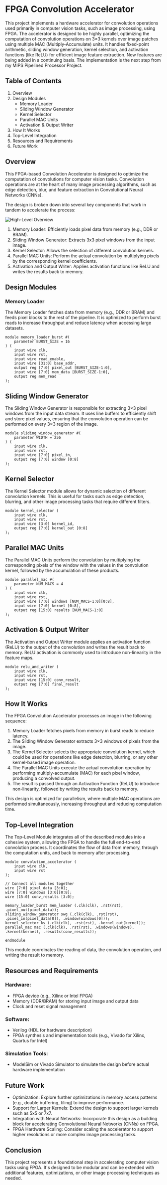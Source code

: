 # FPGA Convolution Accelerator
This project implements a hardware accelerator for convolution operations used primarily in computer vision tasks, such as image processing, using FPGA. The accelerator is designed to be highly parallel, optimizing the computation of convolution operations on 3×3 kernels over image patches using multiple MAC (Multiply-Accumulate) units. It handles fixed-point arithmetic, sliding window generation, kernel selection, and activation functions (like ReLU) for efficient image feature extraction. New features are being added in a continuing basis. The implementation is the next step from my MIPS Pipelined Processor Project.

## Table of Contents
1. Overview
2. Design Modules
    * Memory Loader
    * Sliding Window Generator
    * Kernel Selector
    * Parallel MAC Units
    * Activation & Output Writer
3. How It Works
4. Top-Level Integration
5. Resources and Requirements
6. Future Work

## Overview
This FPGA-based Convolution Accelerator is designed to optimize the computation of convolutions for computer vision tasks. Convolution operations are at the heart of many image processing algorithms, such as edge detection, blur, and feature extraction in Convolutional Neural Networks (CNNs).

The design is broken down into several key components that work in tandem to accelerate the process:

![High-Level Overview](img/high_level.png)

1. Memory Loader: Efficiently loads pixel data from memory (e.g., DDR or BRAM).
2. Sliding Window Generator: Extracts 3x3 pixel windows from the input image.
3. Kernel Selector: Allows the selection of different convolution kernels.
4. Parallel MAC Units: Perform the actual convolution by multiplying pixels by the corresponding kernel coefficients.
5. Activation and Output Writer: Applies activation functions like ReLU and writes the results back to memory.

## Design Modules
### Memory Loader
The Memory Loader fetches data from memory (e.g., DDR or BRAM) and feeds pixel blocks to the rest of the pipeline. It is optimized to perform burst reads to increase throughput and reduce latency when accessing large datasets.
```
module memory_loader_burst #(
    parameter BURST_SIZE = 16
) (
    input wire clk,
    input wire rst,
    input wire read_enable,
    input wire [31:0] base_addr,
    output reg [7:0] pixel_out [BURST_SIZE-1:0],
    input wire [7:0] mem_data [BURST_SIZE-1:0],
    output reg mem_read
);
```

## Sliding Window Generator
The Sliding Window Generator is responsible for extracting 3×3 pixel windows from the input data stream. It uses line buffers to efficiently shift and store pixel values, ensuring that the convolution operation can be performed on every 3×3 region of the image.

```
module sliding_window_generator #(
    parameter WIDTH = 256
) (
    input wire clk,
    input wire rst,
    input wire [7:0] pixel_in,
    output reg [7:0] window [0:8]
);
```

## Kernel Selector
The Kernel Selector module allows for dynamic selection of different convolution kernels. This is useful for tasks such as edge detection, blurring, and other image processing tasks that require different filters.
```
module kernel_selector (
    input wire clk,
    input wire rst,
    input wire [3:0] kernel_id,
    output reg [7:0] kernel_out [0:8]
);
```

## Parallel MAC Units
The Parallel MAC Units perform the convolution by multiplying the corresponding pixels of the window with the values in the convolution kernel, followed by the accumulation of these products.

```
module parallel_mac #(
    parameter NUM_MACS = 4
) (
    input wire clk,
    input wire rst,
    input wire [7:0] windows [NUM_MACS-1:0][0:8],
    input wire [7:0] kernel [0:8],
    output reg [15:0] results [NUM_MACS-1:0]
);
```

## Activation & Output Writer
The Activation and Output Writer module applies an activation function (ReLU) to the output of the convolution and writes the result back to memory. ReLU activation is commonly used to introduce non-linearity in the feature maps.

```
module relu_and_writer (
    input wire clk,
    input wire rst,
    input wire [15:0] conv_result,
    output reg [7:0] final_result
);
```

## How It Works
The FPGA Convolution Accelerator processes an image in the following sequence:
1. Memory Loader fetches pixels from memory in burst reads to reduce latency.
2. The Sliding Window Generator extracts 3×3 windows of pixels from the image.
3. The Kernel Selector selects the appropriate convolution kernel, which could be used for operations like edge detection, blurring, or any other kernel-based image operation.
4. The Parallel MAC Units execute the actual convolution operation by performing multiply-accumulate (MAC) for each pixel window, producing a convolved output.
5. The result is passed through an Activation Function (ReLU) to introduce non-linearity, followed by writing the results back to memory.

This design is optimized for parallelism, where multiple MAC operations are performed simultaneously, increasing throughput and reducing computation time.

## Top-Level Integration
The Top-Level Module integrates all of the described modules into a cohesive system, allowing the FPGA to handle the full end-to-end convolution process. It coordinates the flow of data from memory, through the computation units, and back to memory after processing.

```
module convolution_accelerator (
    input wire clk,
    input wire rst
);

// Connect all modules together
wire [7:0] pixel_data [3:0]; 
wire [7:0] windows [3:0][0:8]; 
wire [15:0] conv_results [3:0]; 

memory_loader_burst mem_loader (.clk(clk), .rst(rst), .pixel_out(pixel_data));
sliding_window_generator swg (.clk(clk), .rst(rst), .pixel_in(pixel_data[0]), .window(windows[0]));
kernel_selector ks (.clk(clk), .rst(rst), .kernel_out(kernel));
parallel_mac mac (.clk(clk), .rst(rst), .windows(windows), .kernel(kernel), .results(conv_results));

endmodule
```

This module coordinates the reading of data, the convolution operation, and writing the result to memory.

## Resources and Requirements
### Hardware:
* FPGA device (e.g., Xilinx or Intel FPGA)
* Memory (DDR/BRAM) for storing input image and output data
* Clock and reset signal management
### Software:
* Verilog (HDL for hardware description)
* FPGA synthesis and implementation tools (e.g., Vivado for Xilinx, Quartus for Intel)
### Simulation Tools:
* ModelSim or Vivado Simulator to simulate the design before actual hardware implementation

## Future Work
* Optimization: Explore further optimizations in memory access patterns (e.g., double buffering, tiling) to improve performance.
* Support for Larger Kernels: Extend the design to support larger kernels such as 5x5 or 7x7.
* Integration with Neural Networks: Incorporate this design as a building block for accelerating Convolutional Neural Networks (CNNs) on FPGA.
* FPGA Hardware Scaling: Consider scaling the accelerator to support higher resolutions or more complex image processing tasks.

## Conclusion
This project represents a foundational step in accelerating computer vision tasks using FPGA. It's designed to be modular and can be extended with additional features, optimizations, or other image processing techniques as needed.